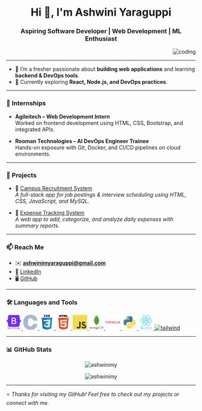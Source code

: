 <h1 align="center">Hi 👋, I'm Ashwini Yaraguppi</h1>
<h3 align="center">Aspiring Software Developer | Web Development | ML Enthusiast</h3>

<p align="right">
  <img alt="coding" width="300" src="https://cdn3d.iconscout.com/3d/premium/thumb/programmer-6004512-4958375.png">
</p>

---

- 🌱 I’m a fresher passionate about **building web applications** and learning **backend & DevOps tools**.  
- 🌱 Currently exploring **React, Node.js, and DevOps practices**.  

---

### 💼 Internships
- **Agileitech – Web Development Intern**  
  Worked on frontend development using HTML, CSS, Bootstrap, and integrated APIs.  

- **Rooman Technologies – AI DevOps Engineer Trainee**  
  Hands-on exposure with Git, Docker, and CI/CD pipelines on cloud environments.  

---

### 🚀 Projects
- 📌 [Campus Recruitment System](https://github.com/YOUR-USERNAME/campus-recruitment-system)  
  *A full-stack app for job postings & interview scheduling using HTML, CSS, JavaScript, and MySQL.*  

- 📌 [Expense Tracking System](https://github.com/YOUR-USERNAME/expense-tracking-system)  
  *A web app to add, categorize, and analyze daily expenses with summary reports.*  

---

### 📫 Reach Me
- ✉️ **ashwinimyaraguppi@gmail.com**  
- 🔗 [LinkedIn](https://linkedin.com/in/ashwini-yaraguppi)  
- 🖥️ [GitHub](https://github.com/YOUR-USERNAME)  

---

<h3 align="left">🛠️ Languages and Tools</h3>
<p align="left"> 
  <a href="https://getbootstrap.com" target="_blank" rel="noreferrer"> 
    <img src="https://raw.githubusercontent.com/devicons/devicon/master/icons/bootstrap/bootstrap-plain-wordmark.svg" alt="bootstrap" width="40" height="40"/> 
  </a> 
  <a href="https://www.cprogramming.com/" target="_blank" rel="noreferrer"> 
    <img src="https://raw.githubusercontent.com/devicons/devicon/master/icons/c/c-original.svg" alt="c" width="40" height="40"/> 
  </a> 
  <a href="https://www.w3schools.com/css/" target="_blank" rel="noreferrer"> 
    <img src="https://raw.githubusercontent.com/devicons/devicon/master/icons/css3/css3-original-wordmark.svg" alt="css3" width="40" height="40"/> 
  </a> 
  <a href="https://www.w3.org/html/" target="_blank" rel="noreferrer"> 
    <img src="https://raw.githubusercontent.com/devicons/devicon/master/icons/html5/html5-original-wordmark.svg" alt="html5" width="40" height="40"/> 
  </a> 
  <a href="https://developer.mozilla.org/en-US/docs/Web/JavaScript" target="_blank" rel="noreferrer"> 
    <img src="https://raw.githubusercontent.com/devicons/devicon/master/icons/javascript/javascript-original.svg" alt="javascript" width="40" height="40"/> 
  </a> 
  <a href="https://www.mongodb.com/" target="_blank" rel="noreferrer"> 
    <img src="https://raw.githubusercontent.com/devicons/devicon/master/icons/mongodb/mongodb-original-wordmark.svg" alt="mongodb" width="40" height="40"/> 
  </a> 
  <a href="https://www.oracle.com/" target="_blank" rel="noreferrer"> 
    <img src="https://raw.githubusercontent.com/devicons/devicon/master/icons/oracle/oracle-original.svg" alt="oracle" width="40" height="40"/> 
  </a> 
  <a href="https://www.python.org" target="_blank" rel="noreferrer"> 
    <img src="https://raw.githubusercontent.com/devicons/devicon/master/icons/python/python-original.svg" alt="python" width="40" height="40"/> 
  </a> 
  <a href="https://reactjs.org/" target="_blank" rel="noreferrer"> 
    <img src="https://raw.githubusercontent.com/devicons/devicon/master/icons/react/react-original-wordmark.svg" alt="react" width="40" height="40"/> 
  </a> 
  <a href="https://tailwindcss.com/" target="_blank" rel="noreferrer"> 
    <img src="https://www.vectorlogo.zone/logos/tailwindcss/tailwindcss-icon.svg" alt="tailwind" width="40" height="40"/> 
  </a> 
</p>

---

### 📊 GitHub Stats
<p align="center">
  <img src="https://github-readme-stats.vercel.app/api/top-langs?username=ashwinimy&show_icons=true&locale=en&layout=compact&theme=tokyonight" alt="ashwinimy" />
</p>

<p align="center">
  <img src="https://github-readme-streak-stats.herokuapp.com/?user=ashwinimy&theme=tokyonight" alt="ashwinimy" />
</p>

---

⭐️ *Thanks for visiting my GitHub! Feel free to check out my projects or connect with me.*  
